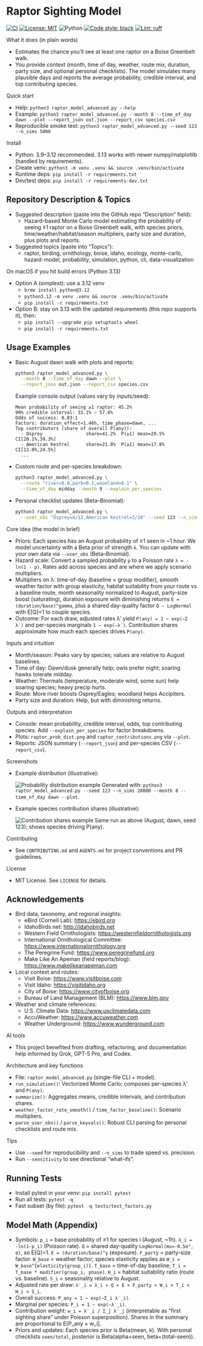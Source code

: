# Raptor Sighting Model

[![CI](https://github.com/bryancraven/raptor/actions/workflows/ci.yml/badge.svg?branch=main)](https://github.com/bryancraven/raptor/actions/workflows/ci.yml)
[![License: MIT](https://img.shields.io/badge/License-MIT-green.svg)](./LICENSE)
![Python](https://img.shields.io/badge/python-3.9%20|%203.10%20|%203.11%20|%203.12%20|%203.13-blue)
[![Code style: black](https://img.shields.io/badge/code%20style-black-000000.svg)](https://github.com/psf/black)
[![Lint: ruff](https://img.shields.io/badge/lint-ruff-46a2f1)](https://github.com/astral-sh/ruff)

What it does (in plain words)
- Estimates the chance you’ll see at least one raptor on a Boise Greenbelt walk.
- You provide context (month, time of day, weather, route mix, duration, party size, and optional personal checklists). The model simulates many plausible days and reports the average probability, credible interval, and top contributing species.

Quick start
- Help: `python3 raptor_model_advanced.py --help`
- Example: `python3 raptor_model_advanced.py --month 8 --time_of_day dawn --plot --report_json out.json --report_csv species.csv`
- Reproducible smoke test: `python3 raptor_model_advanced.py --seed 123 --n_sims 5000`

Install
- Python: 3.9–3.12 recommended. 3.13 works with newer numpy/matplotlib (handled by requirements).
- Create venv: `python3 -m venv .venv && source .venv/bin/activate`
- Runtime deps: `pip install -r requirements.txt`
- Dev/test deps: `pip install -r requirements-dev.txt`

## Repository Description & Topics
- Suggested description (paste into the GitHub repo “Description” field):
  - Hazard-based Monte Carlo model estimating the probability of seeing ≥1 raptor on a Boise Greenbelt walk, with species priors, time/weather/habitat/season multipliers, party size and duration, plus plots and reports.
- Suggested topics (paste into “Topics”):
  - raptor, birding, ornithology, boise, idaho, ecology, monte-carlo, hazard-model, probability, simulation, python, cli, data-visualization

On macOS if you hit build errors (Python 3.13)
- Option A (simplest): use a 3.12 venv
  - `brew install python@3.12`
  - `python3.12 -m venv .venv && source .venv/bin/activate`
  - `pip install -r requirements.txt`
- Option B: stay on 3.13 with the updated requirements (this repo supports it), then:
  - `pip install --upgrade pip setuptools wheel`
  - `pip install -r requirements.txt`

## Usage Examples
- Basic August dawn walk with plots and reports:
  ```bash
  python3 raptor_model_advanced.py \
    --month 8 --time_of_day dawn --plot \
    --report_json out.json --report_csv species.csv
  ```
  Example console output (values vary by inputs/seed):
  ```
  Mean probability of seeing ≥1 raptor: 45.2%
  90% credible interval: 33.1% – 57.6%
  Odds of success: 0.83:1
  Factors: duration_effect≈1.46h, time_phase=dawn, ...
  Top contributors (share of overall P(any)):
    - Osprey                share=41.2%  P(≥1) mean=29.5%  CI[20.1%,39.3%]
    - American Kestrel      share=21.8%  P(≥1) mean=17.8%  CI[12.0%,24.5%]
    ...
  ```

- Custom route and per-species breakdown:
  ```bash
  python3 raptor_model_advanced.py \
    --route "river=0.8,park=0.1,woodland=0.1" \
    --time_of_day midday --month 9 --explain_per_species
  ```

- Personal checklist updates (Beta–Binomial):
  ```bash
  python3 raptor_model_advanced.py \
    --user_obs "Osprey=4/12,American Kestrel=2/10" --seed 123 --n_sims 5000
  ```

Core idea (the model in brief)
- Priors: Each species has an August probability of ≥1 seen in ~1 hour. We model uncertainty with a Beta prior of strength `k`. You can update with your own data via `--user_obs` (Beta–Binomial).
- Hazard scale: Convert a sampled probability `p` to a Poisson rate `λ = -ln(1 - p)`. Rates add across species and are where we apply scenario multipliers.
- Multipliers on λ: time-of-day (baseline × group modifier), smooth weather factor with group elasticity, habitat suitability from your route vs a baseline route, month seasonality normalized to August, party-size boost (saturating), duration exposure with diminishing returns `E = (duration/base)^gamma`, plus a shared day-quality factor `Q ~ LogNormal` with E[Q]=1 to couple species.
- Outcome: For each draw, adjusted rates λ′ yield `P(any) = 1 − exp(−Σ λ′)` and per-species marginals `1 − exp(−λ′)`. Contribution shares approximate how much each species drives `P(any)`.

Inputs and intuition
- Month/season: Peaks vary by species; values are relative to August baselines.
- Time of day: Dawn/dusk generally help; owls prefer night; soaring hawks tolerate midday.
- Weather: Thermals (temperature, moderate wind, some sun) help soaring species; heavy precip hurts.
- Route: More river boosts Osprey/Eagles; woodland helps Accipiters.
- Party size and duration: Help, but with diminishing returns.

Outputs and interpretation
- Console: mean probability, credible interval, odds, top contributing species. Add `--explain_per_species` for factor breakdowns.
- Plots: `raptor_prob_dist.png` and `raptor_contributions.png` via `--plot`.
- Reports: JSON summary (`--report_json`) and per-species CSV (`--report_csv`).

Screenshots
- Example distribution (illustrative):
  
  ![Probability distribution example](docs/raptor_prob_dist_example.png)
  Generated with: `python3 raptor_model_advanced.py --seed 123 --n_sims 20000 --month 8 --time_of_day dawn --plot`.

- Example species contribution shares (illustrative):
  
  ![Contribution shares example](docs/raptor_contributions_example.png)
  Same run as above (August, dawn, seed 123); shows species driving P(any).

Contributing
- See `CONTRIBUTING.md` and `AGENTS.md` for project conventions and PR guidelines.

License
- MIT License. See `LICENSE` for details.

## Acknowledgements
- Bird data, taxonomy, and regional insights:
  - eBird (Cornell Lab): https://ebird.org
  - IdahoBirds.net: http://idahobirds.net
  - Western Field Ornithologists: https://westernfieldornithologists.org
  - International Ornithological Committee: https://www.internationalornithology.org
  - The Peregrine Fund: https://www.peregrinefund.org
  - Make Like An Apeman (field reports/blog): https://www.makelikeanapeman.com
- Local context and routes:
  - Visit Boise: https://www.visitboise.com
  - Visit Idaho: https://visitidaho.org
  - City of Boise: https://www.cityofboise.org
  - Bureau of Land Management (BLM): https://www.blm.gov
- Weather and climate references:
  - U.S. Climate Data: https://www.usclimatedata.com
  - AccuWeather: https://www.accuweather.com
  - Weather Underground: https://www.wunderground.com

AI tools
- This project benefited from drafting, refactoring, and documentation help informed by Grok, GPT-5 Pro, and Codex.

Architecture and key functions
- File: `raptor_model_advanced.py` (single-file CLI + model).
- `run_simulation()`: Vectorized Monte Carlo; composes per-species λ′ and `P(any)`.
- `summarize()`: Aggregates means, credible intervals, and contribution shares.
- `weather_factor_rate_smooth()` / `time_factor_baseline()`: Scenario multipliers.
- `parse_user_obs()` / `parse_keyvals()`: Robust CLI parsing for personal checklists and route mix.

Tips
- Use `--seed` for reproducibility and `--n_sims` to trade speed vs. precision.
- Run `--sensitivity` to see directional “what-ifs”.

## Running Tests
- Install pytest in your venv: `pip install pytest`
- Run all tests: `pytest -q`
- Fast subset (by file): `pytest -q tests/test_factors.py`

## Model Math (Appendix)
- Symbols: `p_i` = base probability of ≥1 for species i (August, ~1h). `λ_i = -ln(1-p_i)` (Poisson rate). `Q` = shared day-quality `LogNormal(mu=-0.5σ², σ)`, so E[Q]=1. `E = (duration/base)^γ` (exposure). `F_party` = party-size factor. `W_base` = weather factor; species elasticity applies as `W_i = W_base^{elasticity(group_i)}`. `T_base` = time-of-day baseline; `T_i = T_base * modifier(group_i, phase)`. `H_i` = habitat suitability ratio (route vs. baseline). `S_i` = seasonality relative to August.
- Adjusted rate per draw: `λ′_i = λ_i × Q × E × F_party × W_i × T_i × H_i × S_i`.
- Overall success: `P_any = 1 − exp(−Σ_i λ′_i)`.
- Marginal per species: `P_i = 1 − exp(−λ′_i)`.
- Contribution weight: `w_i = λ′_i / Σ_j λ′_j` (interpretable as “first sighting share” under Poisson superposition). Shares in the summary are proportional to E[P_any × w_i].
- Priors and updates: Each species prior is Beta(mean, k). With personal checklists `seen/total`, posterior is Beta(alpha+seen, beta+(total-seen)).
